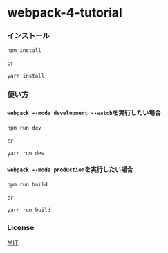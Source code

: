 # webpack-4-tutorial

### インストール
```
npm install
```

or

```
yarn install
```

### 使い方

#### `webpack --mode development --watch`を実行したい場合

```
npm run dev
```

or

```
yarn run dev
```

#### `webpack --mode production`を実行したい場合

```
npm run build
```

or

```
yarn run build
```

### License
[MIT](http://opensource.org/licenses/MIT)